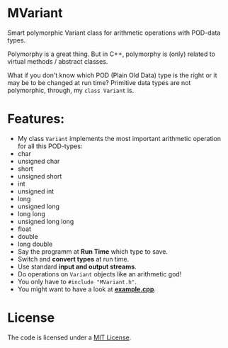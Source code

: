 MVariant
========

Smart polymorphic Variant class for arithmetic operations with POD-data types.

Polymorphy is a great thing. But in C++, polymorphy is (only) related to virtual methods / abstract classes.

What if you don't know which POD (Plain Old Data) type is the right or it may be to be changed at run time?
Primitive data types are not polymorphic, through, my `class Variant` is.

Features:
===

* My class `Variant` implements the most important arithmetic operation for all this POD-types:
 * char
 * unsigned char
 * short
 * unsigned short
 * int
 * unsigned int
 * long
 * unsigned long
 * long long
 * unsigned long long
 * float
 * double
 * long double
* Say the programm at **Run Time** which type to save.
* Switch and **convert types** at run time.
* Use standard **input and output streams**.
* Do operations on `Variant` objects like an arithmetic god!
* You only have to `#include "MVariant.h"`.
* You might want to have a look at **[example.cpp](example.cpp)**.

License
===

The code is licensed under a [MIT License](LICENSE).
